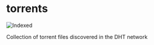 torrents 
========
![Indexed](https://img.shields.io/badge/indexed-223766-blue)

Collection of torrent files discovered in the DHT network

